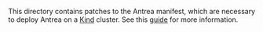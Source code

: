 This directory contains patches to the Antrea manifest, which are necessary to
deploy Antrea on a [Kind](https://github.com/kubernetes-sigs/kind) cluster. See
this [guide](/docs/kind.md) for more information.
